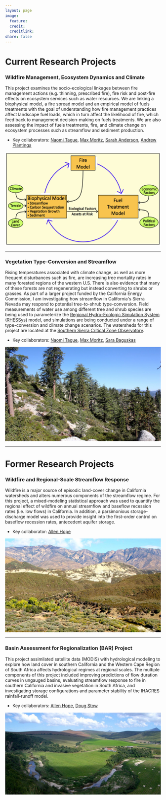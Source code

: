 ```yaml
---
layout: page
image:
  feature:
  credit:
  creditlink:
share: false
---
```


# Current Research Projects

### Wildfire Management, Ecosystem Dynamics and Climate

This project examines the socio-ecological linkages between fire management actions (e.g. thinning, prescribed fire), fire risk and post-fire effects on ecosystem services such as water resources. We are linking a biophysical model, a fire spread model and an empirical model of fuels treatments with the goal of understanding how fire management practices affect landscape fuel loads, which in turn affect the likelihood of fire, which feed back to management decision-making on fuels treatments. We are also assessing the impact of fuels treatments, fire, and climate change on ecosystem processes such as streamflow and sediment production.

* Key collaborators: [Naomi Tague](http://www.bren.ucsb.edu/people/Faculty/christina_tague.htm), [Max Moritz](http://ourenvironment.berkeley.edu/people_profiles/max-a-moritz/), [Sarah Anderson](http://fiesta.bren.ucsb.edu/~sanderson/), [Andrew Plantinga](http://www.bren.ucsb.edu/people/Faculty/andrew_plantinga.htm)

<a href="/images/seri_model_linkages.png"><img src="/images/seri_model_linkages.png"></a>

----------

### Vegetation Type-Conversion and Streamflow

Rising temperatures associated with climate change, as well as more frequent disturbances such as fire, are increasing tree mortality rates in many forested regions of the western U.S. There is also evidence that many of these forests are not regenerating but instead converting to shrubs or grasses. As part of a larger project funded by the California Energy Commission, I am investigating how streamflow in California's Sierra Nevada may respond to potential tree-to-shrub type-conversion. Field measurements of water use among different tree and shrub species are being used to parameterize the <a href ="http://fiesta.bren.ucsb.edu/~rhessys/index.html">Regional Hydro-Ecologic Simulation System (RHESSys)</a> model, and simulations are being conducted under a range of type-conversion and climate change scenarios. The watersheds for this project are located at the <a href ="http://criticalzone.org/sierra/">Southern Sierra Critical Zone Observatory</a>.

* Key collaborators: [Naomi Tague](http://www.bren.ucsb.edu/people/Faculty/christina_tague.htm), [Max Moritz](http://ourenvironment.berkeley.edu/people_profiles/max-a-moritz/), [Sara Baguskas](https://sites.google.com/site/saraalexabaguskas/)

<a href="/images/photo_czo_trees_shrubs.jpg"><img src="/images/photo_czo_trees_shrubs.jpg"></a>

----------

# Former Research Projects

### Wildfire and Regional-Scale Streamflow Response

Wildfire is a major source of episodic land-cover change in California watersheds and alters numerous components of the streamflow regime. For this project, a mixed-modeling statistical approach was used to quantify the regional effect of wildfire on annual streamflow and baseflow recession rates (i.e. low flows) in California. In addition, a parsimonious storage-discharge model was used to provide insight into the first-order control on baseflow recession rates, antecedent aquifer storage.

* Key collaborator: [Allen Hope](http://geography.sdsu.edu/People/Faculty/hope.html)

<a href="/images/photo_sespe_creek.jpg"><img src="/images/photo_sespe_creek.jpg"></a>	

----------

### Basin Assessment for Regionalization (BAR) Project

This project assimilated satellite data (MODIS) with hydrological modeling to explore how land cover in southern California and the Western Cape Region of South Africa affects hydrological regimes at regional scales. The multiple components of this project included improving predictions of flow duration curves in ungauged basins, evaluating streamflow response to fire in southern California and invasive vegetation in South Africa, and investigating storage configurations and parameter stability of the IHACRES rainfall-runoff model.

* Key collaborators: [Allen Hope](http://geography.sdsu.edu/People/Faculty/hope.html), [Doug Stow](http://geography.sdsu.edu/People/Faculty/stow.html)

<a href="/images/photo_south_africa_stream.jpg"><img src="/images/photo_south_africa_stream.jpg"></a>


